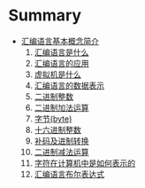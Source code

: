 # Summary

* [汇编语言基本概念简介](README.md)
    1. [汇编语言是什么]()
    2. [汇编语言的应用]()
    3. [虚拟机是什么]()
    4. [汇编语言的数据表示]()
    5. [二进制整数]()
    6. [二进制加法运算]()
    7. [字节(byte)]()
    8. [十六进制整数]()
    9. [补码及进制转换]()
    10. [二进制减法运算]()
    11. [字符在计算机中是如何表示的]()
    12. [汇编语言布尔表达式]()
